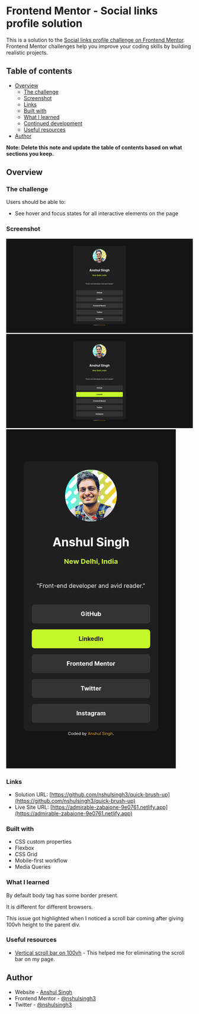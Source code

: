 # Frontend Mentor - Social links profile solution

This is a solution to the [Social links profile challenge on Frontend Mentor](https://www.frontendmentor.io/challenges/social-links-profile-UG32l9m6dQ). Frontend Mentor challenges help you improve your coding skills by building realistic projects.

## Table of contents

- [Overview](#overview)
  - [The challenge](#the-challenge)
  - [Screenshot](#screenshot)
  - [Links](#links)
  - [Built with](#built-with)
  - [What I learned](#what-i-learned)
  - [Continued development](#continued-development)
  - [Useful resources](#useful-resources)
- [Author](#author)

**Note: Delete this note and update the table of contents based on what sections you keep.**

## Overview

### The challenge

Users should be able to:

- See hover and focus states for all interactive elements on the page

### Screenshot

![](./assets/images/screenshot1.png)
![](./assets/images/screenshot2.png)
![](./assets/images/screenshot3.png)

### Links

- Solution URL: [https://github.com/nshulsingh3/quick-brush-up](https://github.com/nshulsingh3/quick-brush-up)
- Live Site URL: [https://admirable-zabaione-9e0761.netlify.app](https://admirable-zabaione-9e0761.netlify.app)

### Built with

- CSS custom properties
- Flexbox
- CSS Grid
- Mobile-first workflow
- Media Queries

### What I learned

By default body tag has some border present.

It is different for different browsers.

This issue got highlighted when I noticed a scroll bar coming after giving 100vh height to the parent div.

### Useful resources

- [Vertical scroll bar on 100vh](https://stackoverflow.com/questions/44645465/when-using-height-100vh-for-the-container-vertical-scrollbar-appears) - This helped me for eliminating the scroll bar on my page.

## Author

- Website - [Anshul Singh](https://marvelous-macaron-a3a105.netlify.app/)
- Frontend Mentor - [@nshulsingh3](https://www.frontendmentor.io/profile/nshulsingh3)
- Twitter - [@nshulsingh3](https://www.twitter.com/nshulsingh3)
